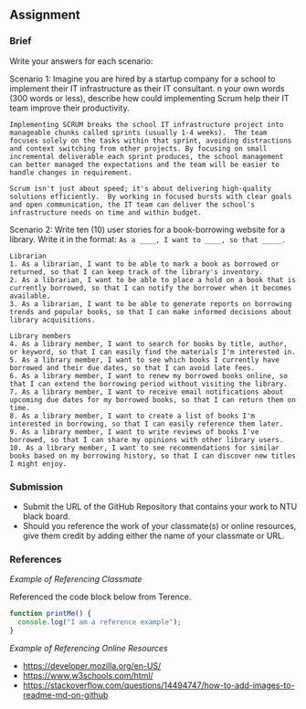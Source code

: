 ## Assignment

### Brief

Write your answers for each scenario:

Scenario 1:
Imagine you are hired by a startup company for a school to implement their IT infrastructure as their IT consultant. n your own words (300 words or less), describe how could implementing Scrum help their IT team improve their productivity.

```
Implementing SCRUM breaks the school IT infrastructure project into manageable chunks called sprints (usually 1-4 weeks).  The team focuses solely on the tasks within that sprint, avoiding distractions and context switching from other projects. By focusing on small incremental deliverable each sprint produces, the school management can better managed the expectations and the team will be easier to handle changes in requirement.

Scrum isn't just about speed; it's about delivering high-quality solutions efficiently.  By working in focused bursts with clear goals and open communication, the IT team can deliver the school's infrastructure needs on time and within budget.
```

Scenario 2:
Write ten (10) user stories for a book-borrowing website for a library. Write it in the format: `As a ____, I want to ____, so that _____`.

```
Librarian
1. As a librarian, I want to be able to mark a book as borrowed or returned, so that I can keep track of the library's inventory.
2. As a librarian, I want to be able to place a hold on a book that is currently borrowed, so that I can notify the borrower when it becomes available.
3. As a librarian, I want to be able to generate reports on borrowing trends and popular books, so that I can make informed decisions about library acquisitions.

Library members
4. As a library member, I want to search for books by title, author, or keyword, so that I can easily find the materials I'm interested in.
5. As a library member, I want to see which books I currently have borrowed and their due dates, so that I can avoid late fees.
6. As a library member, I want to renew my borrowed books online, so that I can extend the borrowing period without visiting the library.
7. As a library member, I want to receive email notifications about upcoming due dates for my borrowed books, so that I can return them on time.
8. As a library member, I want to create a list of books I'm interested in borrowing, so that I can easily reference them later.
9. As a library member, I want to write reviews of books I've borrowed, so that I can share my opinions with other library users.
10. As a library member, I want to see recommendations for similar books based on my borrowing history, so that I can discover new titles I might enjoy.
```

### Submission

- Submit the URL of the GitHub Repository that contains your work to NTU black board.
- Should you reference the work of your classmate(s) or online resources, give them credit by adding either the name of your classmate or URL.

### References

_Example of Referencing Classmate_

Referenced the code block below from Terence.

```js
function printMe() {
  console.log("I am a reference example");
}
```

_Example of Referencing Online Resources_

- https://developer.mozilla.org/en-US/
- https://www.w3schools.com/html/
- https://stackoverflow.com/questions/14494747/how-to-add-images-to-readme-md-on-github
